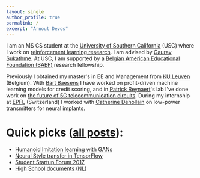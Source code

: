 ```yaml
---
layout: single
author_profile: true
permalink: /
excerpt: "Arnout Devos"
---
```


I am an MS CS student at the [University of Southern California](http://www.usc.edu) (USC) where I work on [reinforcement learning research](https://uscresl.github.io/humanoid-gail/). I am advised by [Gaurav Sukathme](http://robotics.usc.edu/~gaurav/). At USC, I am supported by a [Belgian American Educational Foundation (BAEF)](http://www.baef.be) research fellowship.

Previously I obtained my master's in EE and Management from [KU Leuven](http://www.kuleuven.be) (Belgium). With [Bart Baesens](https://feb.kuleuven.be/Bart.Baesens) I have worked on profit-driven machine learning models for credit scoring, and in [Patrick Reynaert](http://homes.esat.kuleuven.be/~reynaert/)'s lab I've done work on [the future of 5G telecommunication circuits](https://lirias.kuleuven.be/bitstream/123456789/555554/1/NORCAS_Arnout.pdf). During my internship at [EPFL](https://epfl.ch/) (Switzerland) I worked with [Catherine Dehollain](https://personnes.epfl.ch/catherine.dehollain) on low-power transmitters for neural implants.

# Quick picks ([all posts](https://arnoutdevos.github.io/archive/)):
- [Humanoid Imitation learning with GANs](https://uscresl.github.io/humanoid-gail/)
- [Neural Style transfer in TensorFlow](https://arnoutdevos.github.io/A-Neural-Algorithm-of-Artistic-Style/)
- [Student Startup Forum 2017](https://arnoutdevos.github.io/assets/html/stst2017/)
- [High School documents (NL)](http://www.arnoutdevos.net/school.html)